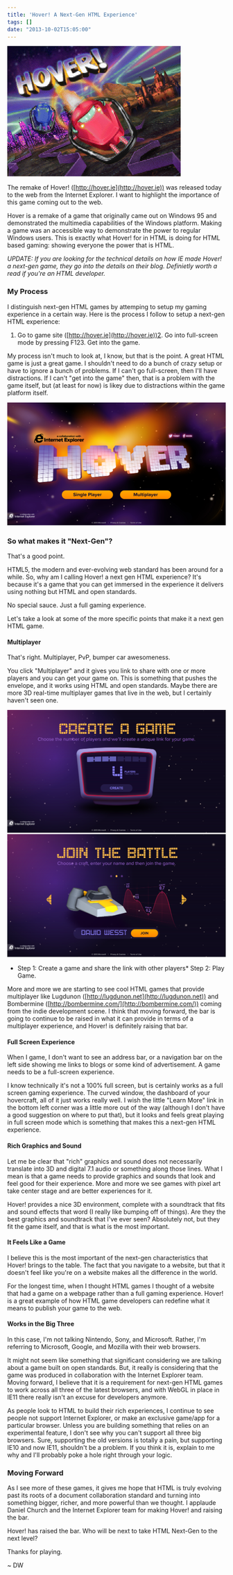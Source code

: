 ```yaml
---
title: 'Hover! A Next-Gen HTML Experience'
tags: []
date: "2013-10-02T15:05:00"
---
```


[1]: Hover_OldSchool.png
[2]: Hover_Title.png
[3]: Hover_MultiplayerSetup_1.png
[4]: Hover_MultiplayerSetup_2.png

![1]

The remake of Hover! ([http://hover.ie](http://hover.ie)) was released today to the web from the Internet Explorer. I want to highlight the importance of this game coming out to the web. 

Hover is a remake of a game that originally came out on Windows 95 and demonstrated the multimedia capabilities of the Windows platform. Making a game was an accessible way to demonstrate the power to regular Windows users. This is exactly what Hover! for in HTML is doing for HTML based gaming: showing everyone the power that is HTML. 

_UPDATE: If you are looking for the technical details on how IE made Hover! a next-gen game, they go into the details on their blog. Definietly worth a read if you're an HTML developer._

### My Process

I distinguish next-gen HTML games by attemping to setup my gaming experience in a certain way. Here is the process I follow to setup a next-gen HTML experience:

1.  Go to game site ([http://hover.ie](http://hover.ie))2.  Go into full-screen mode by pressing F123.  Get into the game.

My process isn't much to look at, I know, but that is the point. A great HTML game is just a great game. I shouldn't need to do a bunch of crazy setup or have to ignore a bunch of problems. If I can't go full-screen, then I'll have distractions. If I can't "get into the game" then, that is a problem with the game itself, but (at least for now) is likey due to distractions within the game platform itself.

![2]

### So what makes it "Next-Gen"?

That's a good point. 

HTML5, the modern and ever-evolving web standard has been around for a while. So, why am I calling Hover! a next gen HTML experience? It's because it's a game that you can get immersed in the experience it delivers using nothing but HTML and open standards. 

No special sauce. Just a full gaming experience. 

Let's take a look at some of the more specific points that make it a next gen HTML game. 

#### Multiplayer

That's right. Multiplayer, PvP, bumper car awesomeness. 

You click "Multiplayer" and it gives you link to share with one or more players and you can get your game on. This is something that pushes the envelope, and it works using HTML and open standards. Maybe there are more 3D real-time multiplayer games that live in the web, but I certainly haven't seen one. 

![3]
![4]

*   Step 1: Create a game and share the link with other players*   Step 2: Play Game.

More and more we are starting to see cool HTML games that provide multiplayer like Lugdunon ([http://lugdunon.net](http://lugdunon.net)) and Bombermine ([http://bombermine.com/](http://bombermine.com/)) coming from the indie development scene. I think that moving forward, the bar is going to continue to be raised in what it can provide in terms of a multiplayer experience, and Hover! is definitely raising that bar. 

#### Full Screen Experience

When I game, I don't want to see an address bar, or a navigation bar on the left side showing me links to blogs or some kind of advertisement. A game needs to be a full-screen experience. 

I know technically it's not a 100% full screen, but is certainly works as a full screen gaming experience. The curved window, the dashboard of your hovercraft, all of it just works really well. I wish the little "Learn More" link in the bottom left corner was a little more out of the way (although I don't have a good suggestion on where to put that), but it looks and feels great playing in full screen mode which is something that makes this a next-gen HTML experience. 

#### Rich Graphics and Sound

Let me be clear that "rich" graphics and sound does not necessarily translate into 3D and digital 7.1 audio or something along those lines. What I mean is that a game needs to provide graphics and sounds that look and feel good for their experience. More and more we see games with pixel art take center stage and are better experiences for it. 

Hover! provides a nice 3D environment, complete with a soundtrack that fits and sound effects that word (I really like bumping off of things). Are they the best graphics and soundtrack that I've ever seen? Absolutely not, but they fit the game itself, and that is what is the most important. 

#### It Feels Like a Game

I believe this is the most important of the next-gen characteristics that Hover! brings to the table. The fact that you navigate to a website, but that it doesn't feel like you're on a website makes all the difference in the world. 

For the longest time, when I thought HTML games I thought of a website that had a game on a webpage rather than a full gaming experience. Hover! is a great example of how HTML game developers can redefine what it means to publish your game to the web. 

#### Works in the Big Three

In this case, I'm not talking Nintendo, Sony, and Microsoft. Rather, I'm referring to Microsoft, Google, and Mozilla with their web browsers. 

It might not seem like something that significant considering we are talking about a game built on open standards. But, it really is considering that the game was produced in collaboration with the Internet Explorer team. Moving forward, I believe that it is a requirement for next-gen HTML games to work across all three of the latest browsers, and with WebGL in place in IE11 there really isn't an excuse for developers anymore. 

As people look to HTML to build their rich experiences, I continue to see people not support Internet Explorer, or make an exclusive game/app for a particular browser. Unless you are building something that relies on an experimental feature, I don't see why you can't support all three big browsers. Sure, supporting the old versions is totally a pain, but supporting IE10 and now IE11, shouldn't be a problem. If you think it is, explain to me why and I'll probably poke a hole right through your logic. 

### Moving Forward

As I see more of these games, it gives me hope that HTML is truly evolving past its roots of a document collaboration standard and turning into something bigger, richer, and more powerful than we thought. I applaude Daniel Church and the Internet Explorer team for making Hover! and raising the bar. 

Hover! has raised the bar. Who will be next to take HTML Next-Gen to the next level? 

Thanks for playing. 

~ DW